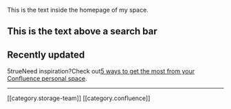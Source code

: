 

This is the text inside the homepage of my space. 


## This is the text above a search bar





## Recently updated
5trueNeed inspiration?Check out[5 ways to get the most from your Confluence personal space](https://www.atlassian.com/blog/archives/five_way_to_get_the_most_from_your_confluence_personal_space).





*****

[[category.storage-team]] 
[[category.confluence]] 
